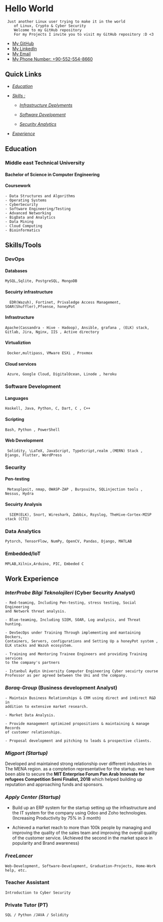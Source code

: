 # Hello World

     Just another Linux user trying to make it in the world
        of Linux, Crypto & Cyber Security
        Welcome to my GitHub repository
        For my Projects I invite you to visit my GitHub repository :D <3

- [My GitHub](https://www.github.com/mohamed9974)
- [My LinkedIn](https://www.linkedin.com/in/mohamedaliamin)
- [My Email](mailto:mohamed.amin@metu.edu.tr)
- [My Phone Number: +90-552-554-8660](tel:+905525548660)

## Quick Links

- [_Education_](README.md#education)

- [_Skills :_](README.md#skills/tools)

  - [_Infrastructure Deplyments_](README.md#devops)

  - [_Software Development_](README.md#software-development)

  - [_Security Analytics_](README.md#security)

- [_Experience_](README.md#Work-Experience)

## Education

### Middle east Technical University

#### Bachelor of Science in Computer Engineering

#### Coursework

    - Data Structures and Algorithms
    - Operating Systems
    - CyberSecurity
    - Software Engineering/Testing
    - Advanced Networking
    - BigData and Analytics
    - Data Mining
    - Cloud Computing
    - Bioinformatics

## Skills/Tools

### DevOps

#### Databases

    MySQL,Sqlite, PostgreSQL, MongoDB

#### Secuirty infrastructure

      EDR(Wazuh), Fortinet, Privaledge Access Management, SOAR(Shuffler),Pfsense, honeyPot

#### Infrastructure

    Apache(Cassandra - Hive - Hadoop), Ansible, grafana , (ELK) stack, Gitlab, Jira, Nginx, IIS , Active directory

#### Virtualiztion

     Docker,multipass, VMware ESXi , Proxmox

#### Cloud services

     Azure, Google Cloud, DigitalOcean, Linode , heroku

### Software Development

#### Languages

    Haskell, Java, Python, C, Dart, C , C++

#### Scripting

    Bash, Python , PowerShell

#### Web Development

     Solidity, \LaTeX, JavaScript, TypeScript,realm ,(MERN) Stack , Django, Flutter, WordPress

### Security

#### Pen-testing

     Metasplpoit, nmap, OWASP-ZAP , Burpsuite, SQLinjection tools , Nessus, Hydra

#### Secuirty Analysis

      SIEM(ELK), Snort, Wireshark, Zabbix, Rsyslog, TheHive-Cortex-MISP stack (CTI)

### Data Analytics

    Pytorch, TensorFlow, NumPy, OpenCV, Pandas, Django, MATLAB

### Embedded/IoT

    MPLAB,Xilnix,Arduino, PIC, Embeded C

## Work Experience

### _InterProbe Bilgi Teknolojileri_ (Cyber Security Analyst)

    - Red-teaming, Including Pen-testing, stress testing, Social Engineering
    and Network threat analysis.

    - Blue-teaming, Including SIEM, SOAR, Log analysis, and Threat hunting.

    - DevSecOps under Training Through implementing and mantaining Dockers,
    Containers, Servers, configurations and Setting Up a honeyPot system ,
    ELK stacks and Wazuh ecosystem.

    - Training and Mentoring Trainee Engineers and providing Training services
    to the company's partners

    - Istanbul Aydin University Computer Engineering Cyber secuirty course
    Professor as per agreed between the Uni and the company.

### _Boraq-Group_ (Business development Analyst)

    - Maintain Business Relationships & CRM using direct and indirect R&D in
    addition to extensive market research.

    - Market Data Analysis.

    - Provide management optimized propositions & maintaining & manage Records
    of customer relationships.

    - Proposal development and pitching to leads & prospective clients.

### _Migport (Startup)_

Developed and maintained strong relationship over different industries
in The MENA region. as a comptetion representative for the startup. we
have been able to secure the **MIT Enterprise Forum Pan Arab Innovate
for refugees Competition Semi Finalist, 2018** which helped building up
reputation and approaching funds and sponsors.

### _Apply Center (Startup)_

- Build up an ERP system for the startup setting up the infrastructure and
  the IT system for the company using Odoo and Zoho
  technologies.(Increasing Productivity by 75% in 3 month)

- Achieved a market reach to more than 100k people by managing and
  improving the quality of the sales team and improving the overall
  quality of the customer service. (Achieved the second in the market
  space in popularity and Brand awareness)

### _FreeLancer_

    Web-Development, Software-Development, Graduation-Projects, Home-Work help, etc.

### Teacher Assistant

    Introduction to Cyber Security

### Private Tutor (PT)

    SQL / Python /JAVA / Solidity
